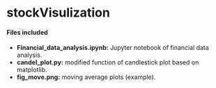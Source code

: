 # stockVisulization

#### Files included

- **Financial_data_analysis.ipynb:** Jupyter notebook of financial data analysis.
- **candel_plot.py:** modified function of candlestick plot based on matplotlib.
- **fig_move.png:** moving average plots (example).
